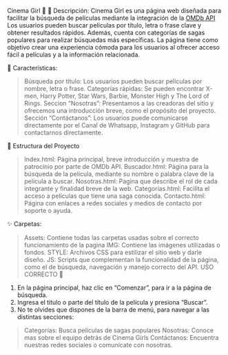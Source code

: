 Cinema Girl 🎥
📕 Descripción:
Cinema Girl es una página web diseñada para facilitar la búsqueda de películas mediante la integración de la [OMDb API]( https://github.com/Camila183/Proyecto-Unidad-3/tree/master) Los usuarios pueden buscar películas por título, letra o frase clave y obtener resultados rápidos. Además, cuenta con categorías de sagas populares para realizar búsquedas más específicas. La página tiene como objetivo crear una experiencia cómoda para los usuarios al ofrecer acceso fácil a películas y a la información relacionada.

💌 Características:
  >	Búsqueda por título: Los usuarios pueden buscar películas por nombre, letra o frase.
  >	Categorías rápidas: Se pueden encontrar X-men, Harry Potter, Star Wars, Barbie, Monster High y The Lord of Rings.
  >	Seccion “Nosotras”: Presentamos a las creadoras del sitio y ofrecemos una introducción breve, como el propósito del proyecto.
  >	Sección “Contáctanos”: Los usuarios puede comunicarse directamente por el Canal de Whatsapp, Instagram y GitHub para contactarnos directamente.

🌷 Estructura del Proyecto
  >	Index.html: Página principal, breve introducción y muestra de patrocinio por parte de OMDb API.
  >	Buscador.html: Página para la búsqueda de la película, mediante su nombre o palabra clave de la película a buscar.
  >	Nosotras.html: Pagina que describe el rol de cada integrante y finalidad breve de la web.
  >	Categorías.html: Facilita el acceso a películas que tiene una saga conocida.
  > Contacto.html: Página con enlaces a redes sociales y medios de contacto por soporte o ayuda.

✨ Carpetas:
   > Assets: Contiene todas las carpetas usadas sobre el correcto funcionamiento de la pagina
   > IMG: Contiene las imágenes utilizadas o fondos.
   > STYLE: Archivos CSS para estilizar el sitio web y darle diseño.
   > JS: Scripts que complementan la funcionalidad de la página, como el de búsqueda, navegación y manejo correcto del API.
USO CORRECTO 🧸
 1.	En la página principal, haz clic en “Comenzar”, para ir a la página de búsqueda.
 2.	Ingresa el titulo o parte del título de la película y presiona “Buscar”.
 3.	No te olvides que dispones de la barra de menú, para navegar a las distintas secciones:
   > Categorías: Busca películas de sagas populares
   > Nosotras: Conoce mas sobre el equipo detrás de Cinema Girls
   > Contáctanos:  Encuentra nuestras redes sociales o comunícate con nosotras.


